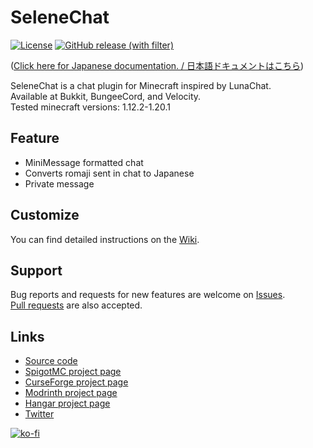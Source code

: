# SeleneChat
[![License](https://img.shields.io/github/license/BlueSheep2804/SeleneChat)](https://github.com/BlueSheep2804/SeleneChat/blob/main/LICENSE)
[![GitHub release (with filter)](https://img.shields.io/github/v/release/BlueSheep2804/SeleneChat)](https://github.com/BlueSheep2804/SeleneChat/releases/latest)

([Click here for Japanese documentation. / 日本語ドキュメントはこちら](README_ja.md))

SeleneChat is a chat plugin for Minecraft inspired by LunaChat.  
Available at Bukkit, BungeeCord, and Velocity.  
Tested minecraft versions: 1.12.2-1.20.1

## Feature
- MiniMessage formatted chat
- Converts romaji sent in chat to Japanese
- Private message

## Customize
You can find detailed instructions on the [Wiki](https://github.com/BlueSheep2804/SeleneChat/wiki).

## Support
Bug reports and requests for new features are welcome on [Issues](https://github.com/BlueSheep2804/SeleneChat/issues).  
[Pull requests](https://github.com/BlueSheep2804/SeleneChat/pulls) are also accepted.

## Links
- [Source code](https://github.com/BlueSheep2804/SeleneChat)
- [SpigotMC project page](https://www.spigotmc.org/resources/selenechat.111119/)
- [CurseForge project page](https://curseforge.com/minecraft/bukkit-plugins/selenechat)
- [Modrinth project page](https://modrinth.com/plugin/selenechat)
- [Hangar project page](https://hangar.papermc.io/BlueSheep/SeleneChat)
- [Twitter](https://twitter.com/BlueSheep2804)

[![ko-fi](https://ko-fi.com/img/githubbutton_sm.svg)](https://ko-fi.com/I3I2F9ODT)